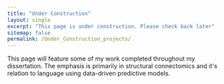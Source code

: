 ```yaml
---
title: "Under Construction"
layout: single
excerpt: "This page is under construction. Please check back later"
sitemap: false
permalink: /Under_Construction_projects/
---
```


This page will feature some of my work completed throughout my dissertation. The emphasis is primarily in structural connectomics and it's relation to language using data-driven predictive models.
